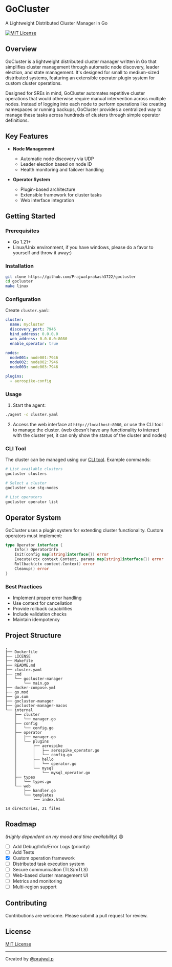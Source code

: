 # GoCluster

A Lightweight Distributed Cluster Manager in Go

[![MIT License](https://img.shields.io/badge/License-MIT-blue.svg)](https://opensource.org/licenses/MIT)

## Overview

GoCluster is a lightweight distributed cluster manager written in Go that simplifies cluster management through automatic node discovery, leader election, and state management. It's designed for small to medium-sized distributed systems, featuring an extensible operator plugin system for custom cluster operations.

Designed for SREs in mind, GoCluster automates repetitive cluster operations that would otherwise require manual intervention across multiple nodes. Instead of logging into each node to perform operations like creating namespaces or running backups, GoCluster provides a centralized way to manage these tasks across hundreds of clusters through simple operator definitions.

## Key Features

- **Node Management**
  - Automatic node discovery via UDP
  - Leader election based on node ID
  - Health monitoring and failover handling

- **Operator System**
  - Plugin-based architecture
  - Extensible framework for cluster tasks
  - Web interface integration

## Getting Started

### Prerequisites

- Go 1.21+
- Linux/Unix environment, if you have windows, please do a favor to yourself and throw it away:)

### Installation

```bash
git clone https://github.com/Prajwalprakash3722/gocluster
cd gocluster
make linux
```

### Configuration

Create `cluster.yaml`:
```yaml
cluster:
  name: mycluster
  discovery_port: 7946
  bind_address: 0.0.0.0
  web_address: 0.0.0.0:8080
  enable_operator: true

nodes:
  node001: node001:7946
  node002: node002:7946
  node003: node003:7946

plugins:
  - aerospike-config
```

### Usage

1. Start the agent:
```bash
./agent -c cluster.yaml
```

2. Access the web interface at `http://localhost:8080`, or use the CLI tool to manage the cluster. (web doesn't have any functionality to interact with the cluster yet, it can only show the status of the cluster and nodes)

### CLI Tool

The cluster can be managed using our [CLI tool](https://github.com/Prajwalprakash3722/gocluster-cli). Example commands:

```bash
# List available clusters
gocluster clusters

# Select a cluster
gocluster use stg-nodes

# List operators
gocluster operator list
```

## Operator System

GoCluster uses a plugin system for extending cluster functionality. Custom operators must implement:

```go
type Operator interface {
    Info() OperatorInfo
    Init(config map[string]interface{}) error
    Execute(ctx context.Context, params map[string]interface{}) error
    Rollback(ctx context.Context) error
    Cleanup() error
}
```

### Best Practices

- Implement proper error handling
- Use context for cancellation
- Provide rollback capabilities
- Include validation checks
- Maintain idempotency

## Project Structure

```
.
├── Dockerfile
├── LICENSE
├── Makefile
├── README.md
├── cluster.yaml
├── cmd
│   └── gocluster-manager
│       └── main.go
├── docker-compose.yml
├── go.mod
├── go.sum
├── gocluster-manager
├── gocluster-manager-macos
└── internal
    ├── cluster
    │   └── manager.go
    ├── config
    │   └── config.go
    ├── operator
    │   ├── manager.go
    │   └── plugins
    │       ├── aerospike
    │       │   ├── aerospike_operator.go
    │       │   └── config.go
    │       ├── hello
    │       │   └── operator.go
    │       └── mysql
    │           └── mysql_operator.go
    ├── types
    │   └── types.go
    └── web
        ├── handler.go
        └── templates
            └── index.html

14 directories, 21 files
```

## Roadmap
_(Highly dependent on my mood and time availability)_ :smile:
- [ ] Add Debug/Info/Error Logs (priority)
- [ ] Add Tests
- [x] Custom operation framework
- [ ] Distributed task execution system
- [ ] Secure communication (TLS/mTLS)
- [ ] Web-based cluster management UI
- [ ] Metrics and monitoring
- [ ] Multi-region support

## Contributing

Contributions are welcome. Please submit a pull request for review.

## License

[MIT License](LICENSE)

---
Created by [@prajwal.p](https://github.com/Prajwalprakash3722)
